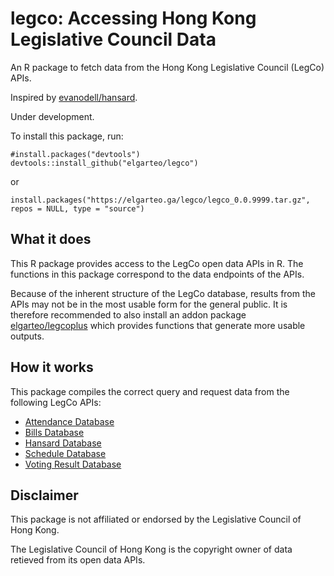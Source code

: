 # legco: Accessing Hong Kong Legislative Council Data
An R package to fetch data from the Hong Kong Legislative Council (LegCo) APIs. 

Inspired by [evanodell/hansard](https://github.com/evanodell/hansard).

Under development.

To install this package, run:
```
#install.packages("devtools")
devtools::install_github("elgarteo/legco")
```
or
```
install.packages("https://elgarteo.ga/legco/legco_0.0.9999.tar.gz", repos = NULL, type = "source")
```

## What it does
This R package provides access to the LegCo open data APIs in R. The functions in this package 
correspond to the data endpoints of the APIs.

Because of the inherent structure of the LegCo database, results from the APIs may not be in 
the most usable form for the general public. It is therefore recommended to also install an
addon package [elgarteo/legcoplus](https://github.com/elgarteo/legocplus) which provides functions
that generate more usable outputs.

## How it works
This package compiles the correct query and request data from the following LegCo APIs:
* [Attendance Database](https://www.legco.gov.hk/odata/english/attendance-db.html)
* [Bills Database](https://www.legco.gov.hk/odata/english/billsdb.html)
* [Hansard Database](https://www.legco.gov.hk/odata/english/hansard-db.html)
* [Schedule Database](https://www.legco.gov.hk/odata/english/schedule-db.html)
* [Voting Result Database](https://www.legco.gov.hk/odata/english/vrdb.html)

## Disclaimer
This package is not affiliated or endorsed by the Legislative Council of Hong Kong. 

The Legislative Council of Hong Kong is the copyright owner of data retieved from its open data APIs.
